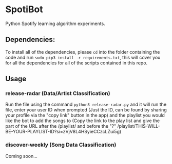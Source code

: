 # SpotiBot
Python Spotify learning algorithm experiments.


## Dependencies:
To install all of the dependencies, please ```cd``` into the folder containing the code and run ```sudo pip3 install -r requirements.txt```, this will cover you for all the dependencies for all of the scripts contained in this repo.

## Usage

### release-radar (Data/Artist Classification)
Run the file using the command ```python3 release-radar.py``` and it will run the file, enter your user ID when prompted (Just the ID, can be found by sharing your profile via the "copy link" button in the app) and the playlist you would like the bot to add the songs to (Copy the link to the play list and give the part of the URL after the /playlist/ and before the "?" /playlist/THIS-WILL-BE-YOUR-PLAYLIST-ID?si=zVjV8L4HSyieCCzcLZui5g)

### discover-weekly (Song Data Classification)
Coming soon...
